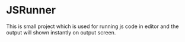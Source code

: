 # JSRunner
This is small project which is used for running js code in editor and the output will shown instantly on output screen.

